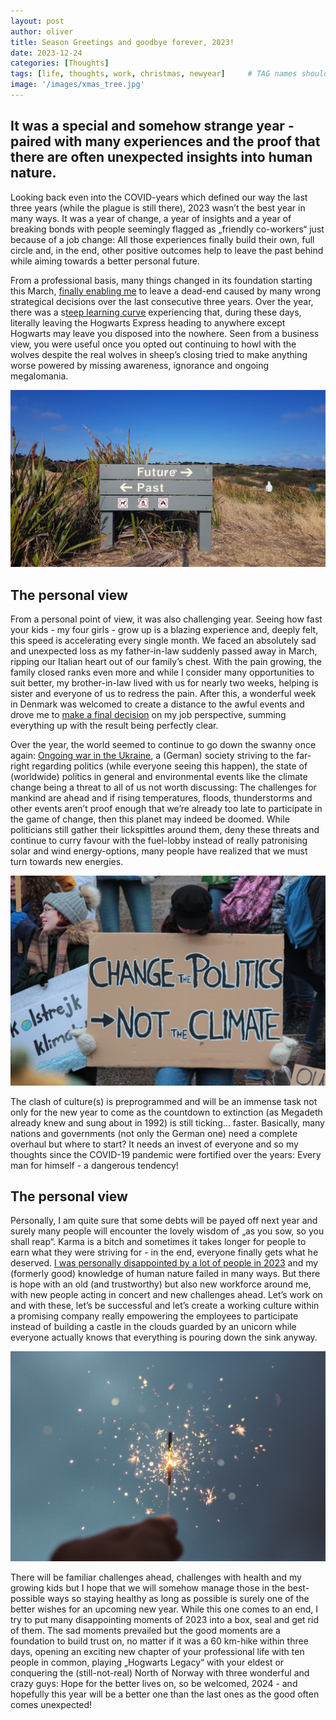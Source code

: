 ```yaml
---
layout: post
author: oliver
title: Season Greetings and goodbye forever, 2023!
date: 2023-12-24
categories: [Thoughts]
tags: [life, thoughts, work, christmas, newyear]     # TAG names should always be lowercase
image: '/images/xmas_tree.jpg'
---
```


## It was a special and somehow strange year - paired with many experiences and the proof that there are often unexpected insights into human nature.

Looking back even into the COVID-years which defined our way the last three years (while the plague is still there), 2023 wasn’t the best year in many ways. It was a year of change, a year of insights and a year of breaking bonds with people seemingly flagged as „friendly co-workers“ just because of a job change: All those experiences finally build their own, full circle and, in the end, other positive outcomes help to leave the past behind while aiming towards a better personal future.

From a professional basis, many things changed in its foundation starting this March, [finally enabling me](../The-best-way-to-predict-your-future-is-to-create-it/) to leave a dead-end caused by many wrong strategical decisions over the last consecutive three years. Over the year, there was a s[teep learning curve](../Stop-worrying-about-people-that-arent-worried-about-you/) experiencing that, during these days, literally leaving the Hogwarts Express heading to anywhere except Hogwarts may leave you disposed into the nowhere. Seen from a business view, you were useful once you opted out continuing to howl with the wolves despite the real wolves in sheep’s closing tried to make anything worse powered by missing awareness, ignorance and ongoing megalomania. 

![Past or future?](../images/hadija-9cgMKmZyhH0-unsplash.jpg)

## The personal view

From a personal point of view, it was also challenging year. Seeing how fast your kids - my four girls - grow up is a blazing experience and, deeply felt, this speed is accelerating every single month. We faced an absolutely sad and unexpected loss as my father-in-law suddenly passed away in March, ripping our Italian heart out of our family’s chest. With the pain growing, the family closed ranks even more and while I consider many opportunities to suit better, my brother-in-law lived with us for nearly two weeks, helping is sister and everyone of us to redress the pain. After this, a wonderful week in Denmark was welcomed to create a distance to the awful events and drove me to [make a final decision](../The-best-way-to-predict-your-future-is-to-create-it/) on my job perspective, summing everything up with the result being perfectly clear.

Over the year, the world seemed to continue to go down the swanny once again: [Ongoing war in the Ukraine](../The-only-thing-we-have-to-fear-on-the-planet-is-man/), a (German) society striving to the far-right regarding politics (while everyone seeing this happen), the state of (worldwide) politics in general and environmental events like the climate change being a threat to all of us not worth discussing: The challenges for mankind are ahead and if rising temperatures, floods, thunderstorms and other events aren’t proof enough that we’re already too late to participate in the game of change, then this planet may indeed be doomed. While politicians still gather their lickspittles around them, deny these threats and continue to curry favour with the fuel-lobby instead of really patronising solar and wind energy-options, many people have realized that we must turn towards new energies.

![Change politics](../images/tania-malrechauffe-Tq7lbAeF9BQ-unsplash.jpg)

The clash of culture(s) is preprogrammed and will be an immense task not only for the new year to come as the countdown to extinction (as Megadeth already knew and sung about in 1992) is still ticking... faster. Basically, many nations and governments (not only the German one) need a complete overhaul but where to start? It needs an invest of everyone and so my thoughts since the COVID-19 pandemic were fortified over the years: Every man for himself - a dangerous tendency!

## The personal view

Personally, I am quite sure that some debts will be payed off next year and surely many people will encounter the lovely wisdom of „as you sow, so you shall reap“. Karma is a bitch and sometimes it takes longer for people to earn what they were striving for - in the end, everyone finally gets what he deserved. [I was personally disappointed by a lot of people in 2023](../Stop-worrying-about-people-that-arent-worried-about-you/) and my (formerly good) knowledge of human nature failed in many ways. But there is hope with an old (and trustworthy) but also new workforce around me, with new people acting in concert and new challenges ahead. Let’s work on and with these, let’s be successful and let’s create a working culture within a promising company really empowering the employees to participate instead of building a castle in the clouds guarded by an unicorn while everyone actually knows that everything is pouring down the sink anyway.

![New year](../images/cristian-escobar-abkEAOjnY0s-unsplash.jpg)

There will be familiar challenges ahead, challenges with health and my growing kids but I hope that we will somehow manage those in the best-possible ways so staying healthy as long as possible is surely one of the better wishes for an upcoming new year. While this one comes to an end, I try to put many disappointing moments of 2023 into a box, seal and get rid of them. The sad moments prevailed but the good moments are a foundation to build trust on, no matter if it was a 60 km-hike within three days, opening an exciting new chapter of your professional life with ten people in common, playing „Hogwarts Legacy“ with your eldest or conquering the (still-not-real) North of Norway with three wonderful and crazy guys: Hope for the better lives on, so be welcomed, 2024 - and hopefully this year will be a better one than the last ones as the good often comes unexpected!


